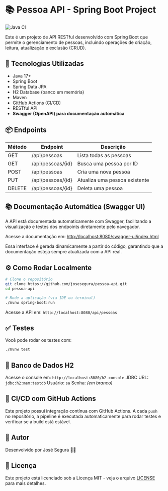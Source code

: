 # 📚 Pessoa API - Spring Boot Project

![Java CI](https://https://github.com/GKsegura/pessoa-api/actions/workflows/java.yml/badge.svg)

Este é um projeto de API RESTful desenvolvido com Spring Boot que permite o gerenciamento de pessoas, incluindo operações de criação, leitura, atualização e exclusão (CRUD).

## 🚀 Tecnologias Utilizadas

- Java 17+
- Spring Boot
- Spring Data JPA
- H2 Database (banco em memória)
- Maven
- GitHub Actions (CI/CD)
- RESTful API
- **Swagger (OpenAPI) para documentação automática**

## 📦 Endpoints

| Método | Endpoint          | Descrição                     |
| ------ | ----------------- | ----------------------------- |
| GET    | /api/pessoas      | Lista todas as pessoas        |
| GET    | /api/pessoas/{id} | Busca uma pessoa por ID       |
| POST   | /api/pessoas      | Cria uma nova pessoa          |
| PUT    | /api/pessoas/{id} | Atualiza uma pessoa existente |
| DELETE | /api/pessoas/{id} | Deleta uma pessoa             |

## 📚 Documentação Automática (Swagger UI)

A API está documentada automaticamente com Swagger, facilitando a visualização e testes dos endpoints diretamente pelo navegador.

Acesse a documentação em:
[http://localhost:8080/swagger-ui/index.html](http://localhost:8080/swagger-ui/index.html)

Essa interface é gerada dinamicamente a partir do código, garantindo que a documentação esteja sempre atualizada com a API real.

## ⚙️ Como Rodar Localmente

```bash
# Clone o repositório
git clone https://github.com/josesegura/pessoa-api.git
cd pessoa-api

# Rode a aplicação (via IDE ou terminal)
./mvnw spring-boot:run
```

Acesse a API em: `http://localhost:8080/api/pessoas`

## ✅ Testes

Você pode rodar os testes com:

```bash
./mvnw test
```

## 📄 Banco de Dados H2

Acesse o console em: `http://localhost:8080/h2-console`
JDBC URL: `jdbc:h2:mem:testdb`
Usuário: `sa`
Senha: _(em branco)_

## 🤖 CI/CD com GitHub Actions

Este projeto possui integração contínua com GitHub Actions. A cada `push` no repositório, a pipeline é executada automaticamente para rodar testes e verificar se a build está estável.

## 🧠 Autor

Desenvolvido por José Segura 👨‍💻

## 🪪 Licença

Este projeto está licenciado sob a Licença MIT - veja o arquivo [LICENSE](LICENSE) para mais detalhes.
